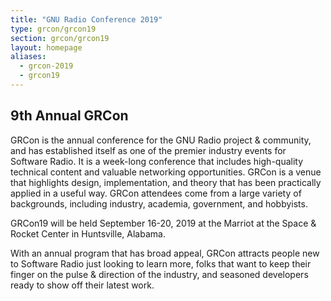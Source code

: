```yaml
---
title: "GNU Radio Conference 2019"
type: grcon/grcon19
section: grcon/grcon19
layout: homepage
aliases:
  - grcon-2019
  - grcon19
---
```


## 9th Annual GRCon

GRCon is the annual conference for the GNU Radio project & community, and has established itself as one of the premier industry events for Software Radio. It is a week-long conference that includes high-quality technical content and valuable networking opportunities. GRCon is a venue that highlights design, implementation, and theory that has been practically applied in a useful way. GRCon attendees come from a large variety of backgrounds, including industry, academia, government, and hobbyists.

GRCon19 will be held September 16-20, 2019 at the Marriot at the Space & Rocket Center in Huntsville, Alabama.

With an annual program that has broad appeal, GRCon attracts people new to Software Radio just looking to learn more, folks that want to keep their finger on the pulse & direction of the industry, and seasoned developers ready to show off their latest work.
